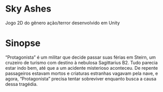 # Sky Ashes

Jogo 2D do gênero ação/terror desenvolvido em Unity

# Sinopse

“Protagonista” é um militar que decide passar suas férias em Steirn, um cruzeiro de turismo com destino à nebulosa Sagittarius B2. Tudo parecia estar indo bem, até que a um acidente misterioso aconteceu. De repente passageiros estavam mortos e criaturas estranhas vagavam pela nave, e agora, “Protagonista” precisa tentar sobreviver enquanto busca a causa dessa tragédia.
